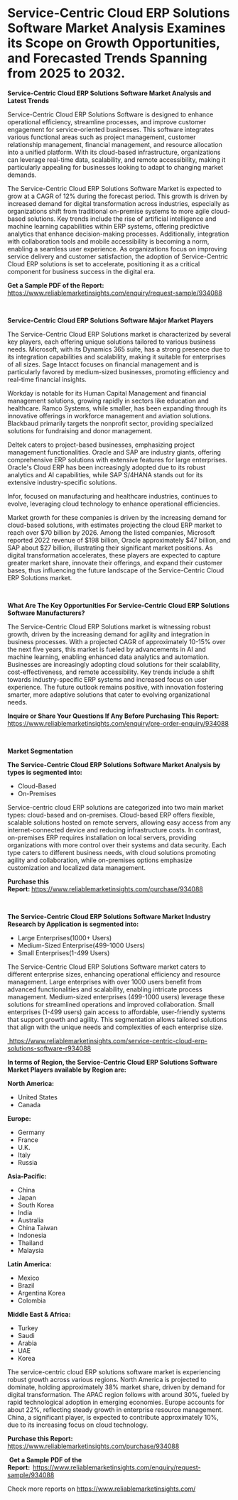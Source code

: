 <p><h1>Service-Centric Cloud ERP Solutions Software Market Analysis Examines its Scope on Growth Opportunities, and Forecasted Trends Spanning from 2025 to 2032.</h1></p><p><strong>Service-Centric Cloud ERP Solutions Software Market Analysis and Latest Trends</strong></p>
<p><p>Service-Centric Cloud ERP Solutions Software is designed to enhance operational efficiency, streamline processes, and improve customer engagement for service-oriented businesses. This software integrates various functional areas such as project management, customer relationship management, financial management, and resource allocation into a unified platform. With its cloud-based infrastructure, organizations can leverage real-time data, scalability, and remote accessibility, making it particularly appealing for businesses looking to adapt to changing market demands.</p><p>The Service-Centric Cloud ERP Solutions Software Market is expected to grow at a CAGR of 12% during the forecast period. This growth is driven by increased demand for digital transformation across industries, especially as organizations shift from traditional on-premise systems to more agile cloud-based solutions. Key trends include the rise of artificial intelligence and machine learning capabilities within ERP systems, offering predictive analytics that enhance decision-making processes. Additionally, integration with collaboration tools and mobile accessibility is becoming a norm, enabling a seamless user experience. As organizations focus on improving service delivery and customer satisfaction, the adoption of Service-Centric Cloud ERP solutions is set to accelerate, positioning it as a critical component for business success in the digital era.</p></p>
<p><strong>Get a Sample PDF of the Report:&nbsp;</strong> <a href="https://www.reliablemarketinsights.com/enquiry/request-sample/934088?utm_campaign=3289&utm_medium=2&utm_source=Github&utm_content=ia&utm_term=11032025&utm_id=service-centric-cloud-erp-solutions-software">https://www.reliablemarketinsights.com/enquiry/request-sample/934088</a></p>
<p>&nbsp;</p>
<p><strong>Service-Centric Cloud ERP Solutions Software Major Market Players</strong></p>
<p><p>The Service-Centric Cloud ERP Solutions market is characterized by several key players, each offering unique solutions tailored to various business needs. Microsoft, with its Dynamics 365 suite, has a strong presence due to its integration capabilities and scalability, making it suitable for enterprises of all sizes. Sage Intacct focuses on financial management and is particularly favored by medium-sized businesses, promoting efficiency and real-time financial insights.</p><p>Workday is notable for its Human Capital Management and financial management solutions, growing rapidly in sectors like education and healthcare. Ramco Systems, while smaller, has been expanding through its innovative offerings in workforce management and aviation solutions. Blackbaud primarily targets the nonprofit sector, providing specialized solutions for fundraising and donor management.</p><p>Deltek caters to project-based businesses, emphasizing project management functionalities. Oracle and SAP are industry giants, offering comprehensive ERP solutions with extensive features for large enterprises. Oracle's Cloud ERP has been increasingly adopted due to its robust analytics and AI capabilities, while SAP S/4HANA stands out for its extensive industry-specific solutions.</p><p>Infor, focused on manufacturing and healthcare industries, continues to evolve, leveraging cloud technology to enhance operational efficiencies.</p><p>Market growth for these companies is driven by the increasing demand for cloud-based solutions, with estimates projecting the cloud ERP market to reach over $70 billion by 2026. Among the listed companies, Microsoft reported 2022 revenue of $198 billion, Oracle approximately $47 billion, and SAP about $27 billion, illustrating their significant market positions. As digital transformation accelerates, these players are expected to capture greater market share, innovate their offerings, and expand their customer bases, thus influencing the future landscape of the Service-Centric Cloud ERP Solutions market.</p></p>
<p>&nbsp;</p>
<p><strong>What Are The Key Opportunities For Service-Centric Cloud ERP Solutions Software Manufacturers?</strong></p>
<p><p>The Service-Centric Cloud ERP Solutions market is witnessing robust growth, driven by the increasing demand for agility and integration in business processes. With a projected CAGR of approximately 10-15% over the next five years, this market is fueled by advancements in AI and machine learning, enabling enhanced data analytics and automation. Businesses are increasingly adopting cloud solutions for their scalability, cost-effectiveness, and remote accessibility. Key trends include a shift towards industry-specific ERP systems and increased focus on user experience. The future outlook remains positive, with innovation fostering smarter, more adaptive solutions that cater to evolving organizational needs.</p></p>
<p><strong>Inquire or Share Your Questions If Any Before Purchasing This Report:</strong> <a href="https://www.reliablemarketinsights.com/enquiry/pre-order-enquiry/934088?utm_campaign=3289&utm_medium=2&utm_source=Github&utm_content=ia&utm_term=11032025&utm_id=service-centric-cloud-erp-solutions-software">https://www.reliablemarketinsights.com/enquiry/pre-order-enquiry/934088</a></p>
<p>&nbsp;</p>
<p><strong>Market Segmentation</strong></p>
<p><strong>The Service-Centric Cloud ERP Solutions Software Market Analysis by types is segmented into:</strong></p>
<p><ul><li>Cloud-Based</li><li>On-Premises</li></ul></p>
<p><p>Service-centric cloud ERP solutions are categorized into two main market types: cloud-based and on-premises. Cloud-based ERP offers flexible, scalable solutions hosted on remote servers, allowing easy access from any internet-connected device and reducing infrastructure costs. In contrast, on-premises ERP requires installation on local servers, providing organizations with more control over their systems and data security. Each type caters to different business needs, with cloud solutions promoting agility and collaboration, while on-premises options emphasize customization and localized data management.</p></p>
<p><strong>Purchase this Report:&nbsp;</strong><a href="https://www.reliablemarketinsights.com/purchase/934088?utm_campaign=3289&utm_medium=2&utm_source=Github&utm_content=ia&utm_term=11032025&utm_id=service-centric-cloud-erp-solutions-software">https://www.reliablemarketinsights.com/purchase/934088</a></p>
<p>&nbsp;</p>
<p><strong>The Service-Centric Cloud ERP Solutions Software Market Industry Research by Application is segmented into:</strong></p>
<p><ul><li>Large Enterprises(1000+ Users)</li><li>Medium-Sized Enterprise(499-1000 Users)</li><li>Small Enterprises(1-499 Users)</li></ul></p>
<p><p>The Service-Centric Cloud ERP Solutions Software market caters to different enterprise sizes, enhancing operational efficiency and resource management. Large enterprises with over 1000 users benefit from advanced functionalities and scalability, enabling intricate process management. Medium-sized enterprises (499-1000 users) leverage these solutions for streamlined operations and improved collaboration. Small enterprises (1-499 users) gain access to affordable, user-friendly systems that support growth and agility. This segmentation allows tailored solutions that align with the unique needs and complexities of each enterprise size.</p></p>
<p><a href="https://www.reliablemarketinsights.com/service-centric-cloud-erp-solutions-software-r934088?utm_campaign=3289&utm_medium=2&utm_source=Github&utm_content=ia&utm_term=11032025&utm_id=service-centric-cloud-erp-solutions-software">&nbsp;https://www.reliablemarketinsights.com/service-centric-cloud-erp-solutions-software-r934088</a></p>
<p><strong>In terms of Region, the Service-Centric Cloud ERP Solutions Software Market Players available by Region are:</strong></p>
<p>
    <p> <strong> North America: </strong>
        <ul>
            <li>United States</li>
            <li>Canada</li>
        </ul>
        </p> 
    <p> <strong> Europe: </strong>
        <ul>
            <li>Germany</li>
            <li>France</li>
            <li>U.K.</li>
            <li>Italy</li>
            <li>Russia</li>
        </ul>
        </p> 
    <p> <strong> Asia-Pacific: </strong>
        <ul>
            <li>China</li>
            <li>Japan</li>
            <li>South Korea</li>
            <li>India</li>
            <li>Australia</li>
            <li>China Taiwan</li>
            <li>Indonesia</li>
            <li>Thailand</li>
            <li>Malaysia</li>
        </ul>
        </p> 
    <p> <strong> Latin America: </strong>
        <ul>
            <li>Mexico</li>
            <li>Brazil</li>
            <li>Argentina Korea</li>
            <li>Colombia</li>
        </ul>
        </p> 
    <p> <strong> Middle East & Africa: </strong>
        <ul>
            <li>Turkey</li>
            <li>Saudi</li>
            <li>Arabia</li>
            <li>UAE</li>
            <li>Korea</li>
        </ul>
    </p>
    </p>
<p><p>The service-centric cloud ERP solutions software market is experiencing robust growth across various regions. North America is projected to dominate, holding approximately 38% market share, driven by demand for digital transformation. The APAC region follows with around 30%, fueled by rapid technological adoption in emerging economies. Europe accounts for about 22%, reflecting steady growth in enterprise resource management. China, a significant player, is expected to contribute approximately 10%, due to its increasing focus on cloud technology.</p></p>
<p><strong>Purchase this Report: </strong><a href="https://www.reliablemarketinsights.com/purchase/934088?utm_campaign=3289&utm_medium=2&utm_source=Github&utm_content=ia&utm_term=11032025&utm_id=service-centric-cloud-erp-solutions-software">https://www.reliablemarketinsights.com/purchase/934088</a></p>
<p>&nbsp;<strong>Get a Sample PDF of the Report:&nbsp;&nbsp;</strong><a href="https://www.reliablemarketinsights.com/enquiry/request-sample/934088?utm_campaign=3289&utm_medium=2&utm_source=Github&utm_content=ia&utm_term=11032025&utm_id=service-centric-cloud-erp-solutions-software">https://www.reliablemarketinsights.com/enquiry/request-sample/934088</a></p>
<p><strong></strong></p>
<p>Check more reports on <a href="https://www.reliablemarketinsights.com/?utm_campaign=3289&utm_medium=2&utm_source=Github&utm_content=ia&utm_term=11032025&utm_id=service-centric-cloud-erp-solutions-software">https://www.reliablemarketinsights.com/</a></p>